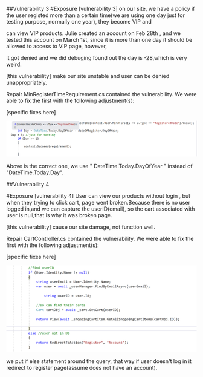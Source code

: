 ﻿##Vulnerability 3
#Exposure
[vulnerability 3] on our site, we have a policy if the user registed more than a certain time(we are using one day just for testing purpose, normally one year), they become VIP and 

can view VIP products. Julie created an account on Feb 28th , and we tested this account on March 1st, since it is more than one day it should be allowed to access to VIP page, however,

it got denied and we did debuging found out the day is -28,which is very weird.

[this vulnerability] make our site unstable and user can be denied unappropriately.

Repair
 MinRegisterTimeRequirement.cs contained the vulnerability. We were able to fix the first with the following adjustment(s):

[specific fixes here]


![img](vul3.png)


Above is the correct one, we use  " DateTime.Today.DayOfYear "  instead of  "DateTime.Today.Day".



##Vulnerability 4

#Exposure
[vulnerability 4] User can view our products without login , but when they trying to click cart, page went broken.Because there is no user logged in,and we can capture the userID(email), so the cart associated with user is null,that is why it was broken page.

[this vulnerability] cause our site damage, not function well.

Repair
CartController.cs contained the vulnerability. We were able to fix the first with the following adjustment(s):

[specific fixes here]

![vul4](vul4.png)

we put if else statement around the query, that way if user doesn't log in it redirect to register page(assume does not have an account).